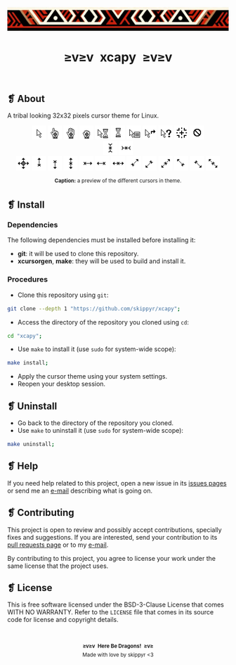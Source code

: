 <p align="center">
  <img alt="" src="assets/ornament.webp" />
</p>
<h1 align="center">≥v≥v&ensp;xcapy&ensp;≥v≥v</h1>
<p align="center">
  <img alt="" src="https://img.shields.io/github/license/skippyr/xcapy?style=plastic&label=%E2%89%A5%20license&labelColor=%2324130e&color=%23b8150d" />
  &nbsp;
  <img alt="" src="https://img.shields.io/github/v/tag/skippyr/xcapy?style=plastic&label=%E2%89%A5%20tag&labelColor=%2324130e&color=%23b8150d" />
  &nbsp;
  <img alt="" src="https://img.shields.io/github/commit-activity/t/skippyr/xcapy?style=plastic&label=%E2%89%A5%20commits&labelColor=%2324130e&color=%23b8150d" />
  &nbsp;
  <img alt="" src="https://img.shields.io/github/stars/skippyr/xcapy?style=plastic&label=%E2%89%A5%20stars&labelColor=%2324130e&color=%23b8150d" />
</p>

## ❡ About

A tribal looking 32x32 pixels cursor theme for Linux.

<p align="center">
  <img alt="" src="src/left_ptr.png" />
  <img alt="" src="src/hand2.png" />
  <img alt="" src="src/openhand.png" />
  <img alt="" src="src/closedhand.png" />
  <img alt="" src="src/progress.png" />
  <img alt="" src="src/watch.png" />
  <img alt="" src="src/context-menu.png" />
  <img alt="" src="src/link.png" />
  <img alt="" src="src/help.png" />
  <img alt="" src="src/crosshair.png" />
  <img alt="" src="src/not-allowed.png" />
  <br />
  <img alt="" src="src/xterm.png" />
  <img alt="" src="src/vertical-text.png" />
  <br />
  <img alt="" src="src/all-scroll.png" />
  <img alt="" src="src/sb_up_arrow.png" />
  <img alt="" src="src/sb_down_arrow.png" />
  <img alt="" src="src/ns-resize.png" />
  <img alt="" src="src/sb_right_arrow.png" />
  <img alt="" src="src/sb_left_arrow.png" />
  <img alt="" src="src/ew-resize.png" />
  <img alt="" src="src/top_right_corner.png" />
  <img alt="" src="src/bottom_left_corner.png" />
  <img alt="" src="src/nesw-resize.png" />
  <img alt="" src="src/top_left_corner.png" />
  <img alt="" src="src/bottom_right_corner.png" />
  <img alt="" src="src/nwse-resize.png" />
  <p align="center"><sup><strong>Caption:</strong> a preview of the different cursors in theme.</p>
</p>

## ❡ Install

### Dependencies

The following dependencies must be installed before installing it:

- **git**: it will be used to clone this repository.
- **xcursorgen**, **make**: they will be used to build and install it.

### Procedures

- Clone this repository using `git`:

```sh
git clone --depth 1 "https://github.com/skippyr/xcapy";
```

- Access the directory of the repository you cloned using `cd`:

```sh
cd "xcapy";
```

- Use `make` to install it (use `sudo` for system-wide scope):

```sh
make install;
```

- Apply the cursor theme using your system settings.
- Reopen your desktop session.

## ❡ Uninstall

- Go back to the directory of the repository you cloned.
- Use `make` to uninstall it (use `sudo` for system-wide scope):

```sh
make uninstall;
```

## ❡ Help

If you need help related to this project, open a new issue in its [issues pages](https://github.com/skippyr/xcapy/issues) or send me an [e-mail](mailto:skippyr.developer@gmail.com) describing what is going on.

## ❡ Contributing

This project is open to review and possibly accept contributions, specially fixes and suggestions. If you are interested, send your contribution to its [pull requests page](https://github.com/skippyr/xcapy/pulls) or to my [e-mail](mailto:skippyr.developer@gmail.com).

By contributing to this project, you agree to license your work under the same license that the project uses.

## ❡ License

This is free software licensed under the BSD-3-Clause License that comes WITH NO WARRANTY. Refer to the `LICENSE` file that comes in its source code for license and copyright details.

&ensp;
<p align="center"><sup><strong>≥v≥v&ensp;Here Be Dragons!&ensp;≥v≥</strong><br />Made with love by skippyr <3</sup></p>
